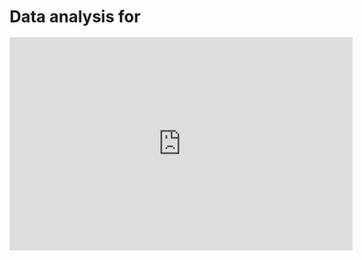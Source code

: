 # Data analysis for 


<iframe title="phdashboard" width="600" height="373.5" src="https://app.powerbi.com/view?r=eyJrIjoiZGFmZWZlNDYtZWI3My00MmMwLWEzMzktOGMwZTcyMjgxMDE3IiwidCI6ImU5ZjMyNWZkLTkzMjYtNDJjNi1iNGNjLTBlZmJhNWQ4OTE3OCJ9&pageName=ReportSectionab063b1c5a3c948b0a92" frameborder="0" allowFullScreen="true"></iframe>

